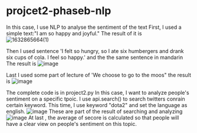 # projcet2-phaseb-nlp
In this case, I use NLP to analyse the sentiment of the text
First, I used a simple text:"I am so happy and joyful."
The result of it is  
![1632865664(1)](https://user-images.githubusercontent.com/90472030/135170408-27656359-4b63-4ce9-9e69-f4f4e0fbfbc8.jpg)

Then I used sentence 'I felt so hungry, so I ate six humbergers and drank six cups of cola. I feel so happy.' and the the same sentence in mandarin
The result is 
![image](https://user-images.githubusercontent.com/90472030/135170611-d5810d0f-77b9-45ed-a65b-9bf7647ad77e.png)

Last I used some part of lecture of 'We choose to go to the moos"
the result is 
![image](https://user-images.githubusercontent.com/90472030/135170714-18e9635f-2e5c-4cd9-8777-c6be3ef70358.png)


The complete code is in project2.py
In this case, I want to analyze people's sentiment on a specific tpoic. I use api.search() to search twitters conrain certain keyword.
This time, I use keyword "dota2" and set the language as english.
![image](https://user-images.githubusercontent.com/90472030/136713051-39ec4800-16ef-46ac-9b79-b2332ddf4547.png)
These are part of the result of searching and analyzing
![image](https://user-images.githubusercontent.com/90472030/136713072-236e3480-e921-40e9-901a-7b47f77d6ecb.png)
At last , the average of secore is calculated so that people will have a clear view on people's sentiment on this topic.
